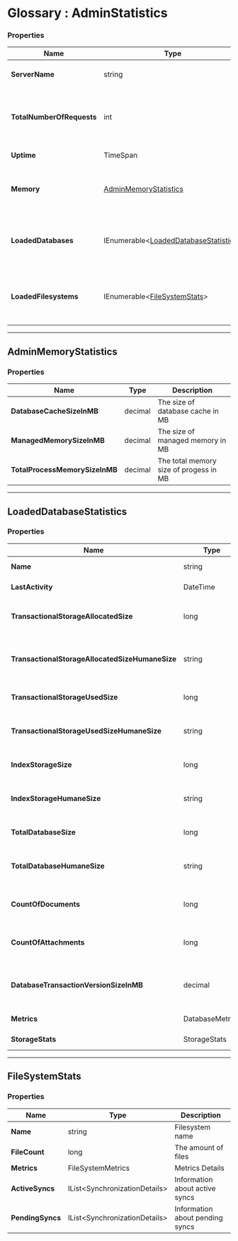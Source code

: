 ﻿# Glossary : AdminStatistics

### Properties

| Name | Type | Description |
| ------------- | ------------- | ----- |
| **ServerName** | string | The name of the server |
| **TotalNumberOfRequests** | int | Total number of requests that was made to server |
| **Uptime** | TimeSpan | Server uptime |
| **Memory** | [AdminMemoryStatistics](../glossary/admin-statistics#adminmemorystatistics) | Admin memory statistics (described below) |
| **LoadedDatabases** | IEnumerable&lt;[LoadedDatabaseStatistics](../glossary/admin-statistics#loadeddatabasestatistics)&gt; | Information about loaded databases (described below) |
| **LoadedFilesystems** | IEnumerable&lt;[FileSystemStats](../glossary/admin-statistics#filesystemstats)&gt; | Information about loaded filesystes (described below) |

<hr />

## AdminMemoryStatistics

### Properties

| Name | Type | Description |
| ------------- | ------------- | ----- |
| **DatabaseCacheSizeInMB** | decimal | The size of database cache in MB |
| **ManagedMemorySizeInMB** | decimal | The size of managed memory in MB |
| **TotalProcessMemorySizeInMB** | decimal | The total memory size of progess in MB |

<hr />

## LoadedDatabaseStatistics

### Properties

| Name | Type | Description |
| ------------- | ------------- | ----- |
| **Name** | string | Database name |
| **LastActivity** | DateTime | Time of last activity |
| **TransactionalStorageAllocatedSize** | long | Allocated size of transactional store |
| **TransactionalStorageAllocatedSizeHumaneSize** | string | Allocated size of transactional store (formatted) |
| **TransactionalStorageUsedSize** | long | Used size of transactional store |
| **TransactionalStorageUsedSizeHumaneSize** | string | Used size of transactional store (formatted) |
| **IndexStorageSize** | long | The size of index storage |
| **IndexStorageHumaneSize** | string | The size of index storage (formatted) |
| **TotalDatabaseSize** | long | Total database size |
| **TotalDatabaseHumaneSize** | string | Total database size (formatted) |
| **CountOfDocuments** | long | The amount of documents in database |
| **CountOfAttachments** | long | The amount of attachments in database |
| **DatabaseTransactionVersionSizeInMB** | decimal | The database transaction version size in MB |
| **Metrics** | DatabaseMetrics | Metrics Details |
| **StorageStats** | StorageStats | Storage Details |

<hr />		 

## FileSystemStats

### Properties

| Name | Type | Description |
| ------------- | ------------- | ----- |
| **Name** | string | Filesystem name |
| **FileCount**| long | The amount of files |
| **Metrics** | FileSystemMetrics | Metrics Details |
| **ActiveSyncs** | IList&lt;SynchronizationDetails&gt; | Information about active syncs |
| **PendingSyncs** | IList&lt;SynchronizationDetails&gt; | Information about pending syncs |